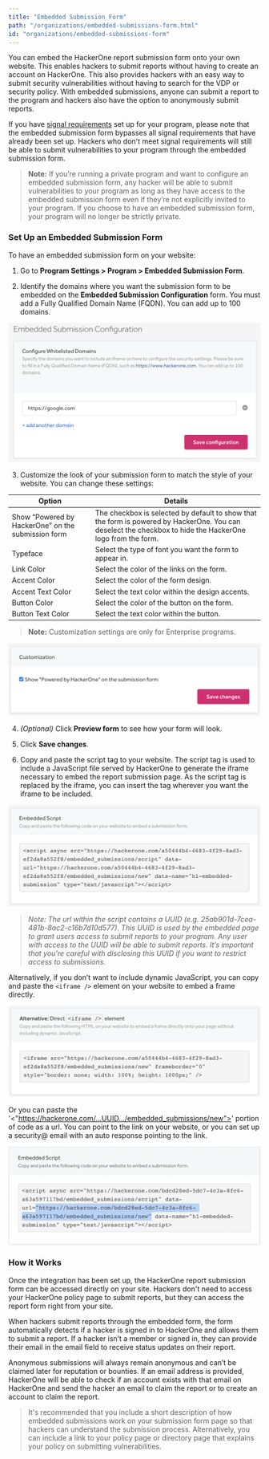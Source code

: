 ```yaml
---
title: "Embedded Submission Form"
path: "/organizations/embedded-submissions-form.html"
id: "organizations/embedded-submissions-form"
---
```


You can embed the HackerOne report submission form onto your own website. This enables hackers to submit reports without having to create an account on HackerOne. This also provides hackers with an easy way to submit security vulnerabilities without having to search for the VDP or security policy. With embedded submissions, anyone can submit a report to the program and hackers also have the option to anonymously submit reports.

If you have [signal requirements](signal-requirements.html) set up for your program, please note that the embedded submission form bypasses all signal requirements that have already been set up. Hackers who don't meet signal requirements will still be able to submit vulnerabilities to your program through the embedded submission form.

> **Note:** If you’re running a private program and want to configure an embedded submission form, any hacker will be able to submit vulnerabilities to your program as long as they have access to the embedded submission form even if they’re not explicitly invited to your program. If you choose to have an embedded submission form, your program will no longer be strictly private.

### Set Up an Embedded Submission Form  
To have an embedded submission form on your website:
1. Go to **Program Settings > Program > Embedded Submission Form**.

2. Identify the domains where you want the submission form to be embedded on the <b>Embedded Submission Configuration</b> form. You must add a Fully Qualified Domain Name (FQDN). You can add up to 100 domains.

![embedded-submissions-2](./images/embedded-submissions_april_2021_1.png)

3. Customize the look of your submission form to match the style of your website. You can change these settings:

Option | Details
------ | -------
Show “Powered by HackerOne” on the submission form | The checkbox is selected by default to show that the form is powered by HackerOne. You can deselect the checkbox to hide the HackerOne logo from the form.
Typeface | Select the type of font you want the form to appear in.
Link Color | Select the color of the links on the form.
Accent Color | Select the color of the form design.
Accent Text Color | Select the text color within the design accents.
Button Color | Select the color of the button on the form.
Button Text Color | Select the text color within the button.

> **Note:** Customization settings are only for Enterprise programs.

![embedded submissions customization section](./images/embedded-submissions_april_2021_2.png)

4. *(Optional)* Click **Preview form** to see how your form will look.

5. Click **Save changes**.

6. Copy and paste the script tag to your website. The script tag is used to include a JavaScript file served by HackerOne to generate the iframe necessary to embed the report submission page.  As the script tag is replaced by the iframe, you can insert the tag wherever you want the iframe to be included.

![embedded submissions script](./images/embedded-submissions_april_2021_3.png)

><i>Note: The url within the script contains a UUID (e.g. 25ab901d-7cea-481b-8ac2-c16b7d10d577). This UUID is used by the embedded page to grant users access to submit reports to your program. Any user with access to the UUID will be able to submit reports. It’s important that you're careful with disclosing this UUID if you want to restrict access to submissions.</i>

Alternatively, if you don’t want to include dynamic JavaScript, you can copy and paste the `<iframe />` element on your website to embed a frame directly.

![embedded submissions direct iframe](./images/embedded-submissions_april_2021_4.png)

Or you can paste the '<"https://hackerone.com/...UUID.../embedded_submissions/new">' portion of code as a url. You can point to the link on your website, or you can set up a security@ email with an auto response pointing to the link.

![embedded submissions as a link](./images/embedded-submissions-link.png)


### How it Works
Once the integration has been set up, the HackerOne report submission form can be accessed directly on your site. Hackers don't need to access your HackerOne policy page to submit reports, but they can access the report form right from your site.

When hackers submit reports through the embedded form, the form automatically detects if a hacker is signed in to HackerOne and allows them to submit a report. If a hacker isn’t a member or signed in, they can provide their email in the email field to receive status updates on their report.  

Anonymous submissions will always remain anonymous and can’t be claimed later for reputation or bounties. If an email address is provided, HackerOne will be able to check if an account exists with that email on HackerOne and send the hacker an email to claim the report or to create an account to claim the report.

> It's recommended that you include a short description of how embedded submissions work on your submission form page so that hackers can understand the submission process. Alternatively, you can include a link to your policy page or directory page that explains your policy on submitting vulnerabilities.  
